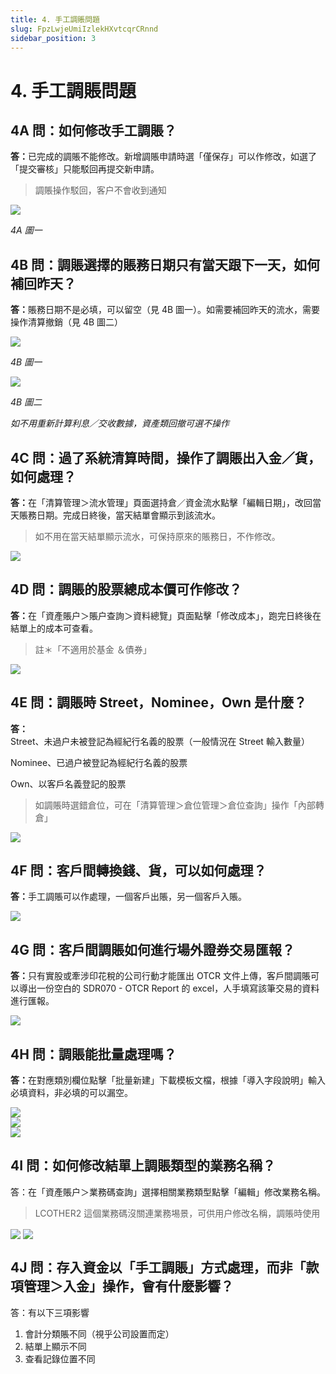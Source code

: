 ```yaml
---
title: 4. 手工調賬問題
slug: FpzLwjeUmiIzlekHXvtcqrCRnnd
sidebar_position: 3
---
```



# 4. 手工調賬問題

## 4A 問：如何修改手工調賬？

<b>答：</b>已完成的調賬不能修改。新增調賬申請時選「僅保存」可以作修改，如選了「提交審核」只能駁回再提交新申請。

> 調賬操作駁回，客户不會收到通知

<img src="/assets/AY6UbRaEHokTSzx8hShcco5Qnbc.png" src-width="2414" src-height="1252" align="center"/>

<em>4A 圖一</em>

## 4B 問：調賬選擇的賬務日期只有當天跟下一天，如何補回昨天？

<b>答：</b>賬務日期不是必填，可以留空（見 4B 圖一）。如需要補回昨天的流水，需要操作清算撤銷（見 4B 圖二）

<img src="/assets/LqnUb7zA4obZE3xGHyocsd3qnfe.png" src-width="2494" src-height="1438" align="center"/>

<em>4B 圖一</em>

<img src="/assets/OUYzbKxwVoCT2TxcR22cP9YIn0c.png" src-width="2390" src-height="1420" align="center"/>

<em>4B 圖二</em>

<em>如不用重新計算利息／交收數據，資產類回撤可選不操作</em>

## 4C 問：過了系統清算時間，操作了調賬出入金／貨，如何處理？

<b>答：</b>在「清算管理＞流水管理」頁面選持倉／資金流水點擊「編輯日期」，改回當天賬務日期。完成日終後，當天結單會顯示到該流水。

> 如不用在當天結單顯示流水，可保持原來的賬務日，不作修改。

<img src="/assets/UhMiblXJzoLsrrxysDzczFjbnDe.png" src-width="2386" src-height="828" align="center"/>

## 4D 問：調賬的股票總成本價可作修改？

<b>答：</b>在「資產賬户＞賬户查詢＞資料總覽」頁面點擊「修改成本」，跑完日終後在結單上的成本可查看。

> 註＊「不適用於基金 ＆債券」 

<img src="/assets/RgTpbBbA6oLrcOxype8cG9nVnOf.png" src-width="2346" src-height="1386" align="center"/>

## 4E 問：調賬時 Street，Nominee，Own 是什麼？ 

<b>答：</b>Street、未過户未被登記為經紀行名義的股票（一般情況在 Street 輸入數量） 

Nominee、已過户被登記為經紀行名義的股票

Own、以客戶名義登記的股票

> 如調賬時選錯倉位，可在「清算管理＞倉位管理＞倉位查詢」操作「內部轉倉」

<img src="/assets/JdjxbAbk3otLA1xnh1IcNGrhnEd.png" src-width="2706" src-height="1232" align="center"/>

## 4F 問：客戶間轉換錢、貨，可以如何處理？

<b>答：</b>手工調賬可以作處理，一個客戶出賬，另一個客戶入賬。

<img src="/assets/XWjEbo2nEoPCvixrGA0cO86Inbe.png" src-width="2674" src-height="1414" align="center"/>

## 4G 問：客戶間調賬如何進行場外證券交易匯報？

<b>答：</b>只有實股或牽涉印花稅的公司行動才能匯出 OTCR 文件上傳，客戶間調賬可以導出一份空白的 SDR070 - OTCR Report 的 excel，人手填寫該筆交易的資料進行匯報。

<img src="/assets/DFXrbVHLtoD263xxex7cQORSnif.png" src-width="2848" src-height="1152" align="center"/>

## 4H 問：調賬能批量處理嗎？

<b>答：</b>在對應類別欄位點擊「批量新建」下載模板文檔，根據「導入字段說明」輸入必填資料，非必填的可以漏空。

<img src="/assets/UOGpbKVfNoSzybx1omVck4Ycnwd.png" src-width="2766" src-height="700" align="center"/>

<div class="flex gap-3 columns-2" column-size="2">
<div class="w-[61%]" width-ratio="61">
<img src="/assets/DXC5bgXl9olUMhx9Vp0cEZjxnVc.png" src-width="2352" src-height="1352" align="center"/>
</div>
<div class="w-[38%]" width-ratio="38">
<img src="/assets/GazYbt8FloEc0QxYQU2crupEnpb.png" src-width="1404" src-height="1290" align="center"/>
</div>
</div>

## 4I 問：如何修改結單上調賬類型的業務名稱？

答：在「資產賬户＞業務碼查詢」選擇相關業務類型點擊「編輯」修改業務名稱。

> LCOTHER2 這個業務碼沒關連業務埸景，可供用户修改名稱，調賬時使用

<img src="/assets/HtmYbOYG2o0h5MxUHDmc6q6AnIc.png" src-width="1412" src-height="504" align="center"/>

<img src="/assets/Tt50b5FrCoXrGaxDUhLcdo6anab.png" src-width="2696" src-height="1156" align="center"/>

## 4J 問：存入資金以「手工調賬」方式處理，而非「款項管理＞入金」操作，會有什麼影響？

答：有以下三項影響

1. 會計分類賬不同（視乎公司設置而定）
2. 結單上顯示不同
3. 查看記錄位置不同

